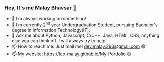 ### Hey, It's me Malay Bhavsar 👋

<!--
**Leo-Malay/Leo-Malay** is a ✨ _special_ ✨ repository because its `README.md` (this file) appears on your GitHub profile.-->

- 🔭 I’m always working on something!
- 🌱 I’m currently 2<sup>nd</sup> year Undergraduation Student, pursuing Bachelor's degree in Information Technology(IT).
- 💬 Ask me about Python, Javascript, C/C++, Java, HTML, CSS, anything else you can think off..I will always try to help!
- 📫 How to reach me: Just mail me! dev.malay.290@gmail.com 😄
- 📫 My website: https://leo-malay.github.io/My-Portfolio 😄
